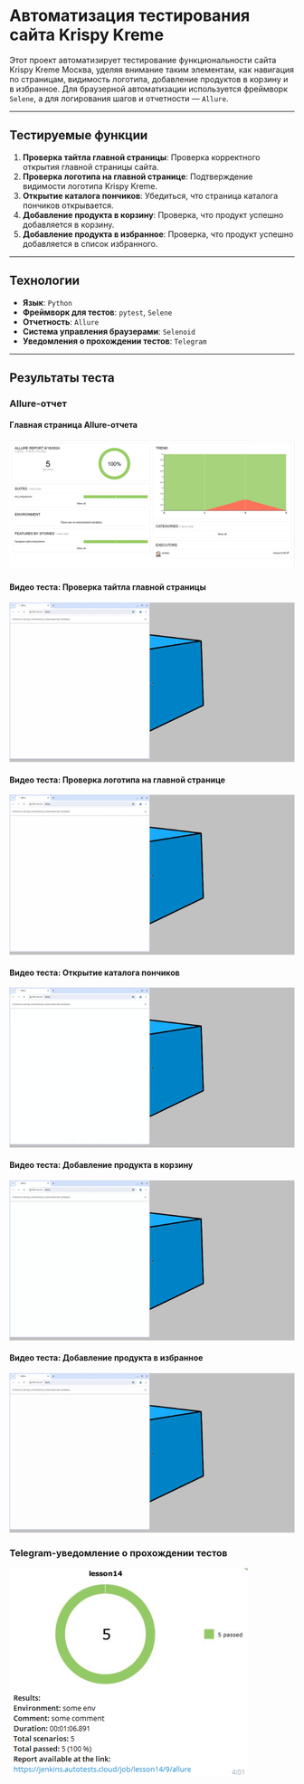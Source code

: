 Автоматизация тестирования сайта Krispy Kreme
=====================
Этот проект автоматизирует тестирование функциональности сайта Krispy Kreme Москва, уделяя внимание таким элементам, как навигация по страницам, видимость логотипа, добавление продуктов в корзину и в избранное. Для браузерной автоматизации используется фреймворк `Selene`, а для логирования шагов и отчетности — `Allure`.
***
## Тестируемые функции
1. **Проверка тайтла главной страницы**: Проверка корректного открытия главной страницы сайта.
2. **Проверка логотипа на главной странице**: Подтверждение видимости логотипа Krispy Kreme.
3. **Открытие каталога пончиков**: Убедиться, что страница каталога пончиков открывается.
4. **Добавление продукта в корзину**: Проверка, что продукт успешно добавляется в корзину.
5. **Добавление продукта в избранное**: Проверка, что продукт успешно добавляется в список избранного.
***
## Технологии
- **Язык**: `Python`
- **Фреймворк для тестов**: `pytest`, `Selene`
- **Отчетность**: `Allure`
- **Система управления браузерами**: `Selenoid`
- **Уведомления о прохождении тестов**: `Telegram`
***
## Результаты теста
### Allure-отчет
#### Главная страница Allure-отчета
![Главная страница Allure-отчета](img_readme/allure_test_results.png)
#### Видео теста: Проверка тайтла главной страницы
![Проверка тайтла главной страницы](img_readme/check_title_and_logo.gif)
#### Видео теста: Проверка логотипа на главной странице
![Проверка логотипа на главной странице](img_readme/check_title_and_logo.gif)
#### Видео теста: Открытие каталога пончиков
![Открытие каталога пончиков](img_readme/open_ponchiki.gif)
#### Видео теста: Добавление продукта в корзину
![Добавление продукта в корзину](img_readme/add_product_in_cart.gif)
#### Видео теста: Добавление продукта в избранное
![Добавление продукта в избранное](img_readme/add_in_favorite.gif)

### Telegram-уведомление о прохождении тестов
![Telegram-уведомление о прохождении тестов](img_readme/telegram.png)